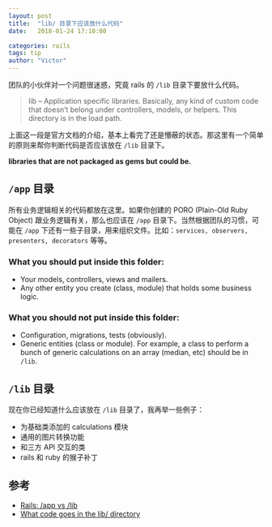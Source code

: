 ```yaml
---
layout: post
title:  "lib/ 目录下应该放什么代码"
date:   2018-01-24 17:10:00

categories: rails
tags: tip
author: "Victor"
---
```


团队的小伙伴对一个问题很迷惑，究竟 rails 的 `/lib` 目录下要放什么代码。

> lib – Application specific libraries. Basically, any kind of custom code that doesn’t belong under controllers, models, or helpers. This directory is in the load path.

上面这一段是官方文档的介绍，基本上看完了还是懵蔽的状态。那这里有一个简单的原则来帮你判断代码是否应该放在 `/lib` 目录下。

**libraries that are not packaged as gems but could be.**

## `/app` 目录
所有业务逻辑相关的代码都放在这里。如果你创建的 PORO (Plain-Old Ruby Object) 跟业务逻辑有关，那么也应该在 `/app` 目录下。当然根据团队的习惯，可能在 `/app` 下还有一些子目录，用来组织文件。比如：`services, observers, presenters, decorators` 等等。

### What you should put inside this folder:
* Your models, controllers, views and mailers.
* Any other entity you create (class, module) that holds some business logic.

### What you should not put inside this folder:
* Configuration, migrations, tests (obviously).
* Generic entities (class or module). For example, a class to perform a bunch of generic calculations on an array (median, etc) should be in `/lib`.


## `/lib` 目录

现在你已经知道什么应该放在 `/lib` 目录了，我再举一些例子：

* 为基础类添加的 calculations 模块
* 通用的图片转换功能
* 和三方 API 交互的类
* rails 和 ruby 的猴子补丁

## 参考

* [Rails: /app vs /lib](https://devblast.com/b/rails-app-vs-lib)
* [What code goes in the lib/ directory](https://codeclimate.com/blog/what-code-goes-in-the-lib-directory/)
